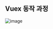 ## Vuex 동작 과정 
![image](https://user-images.githubusercontent.com/65895403/105324009-2d0c2400-5c0e-11eb-88f8-9b30e49d690f.png)